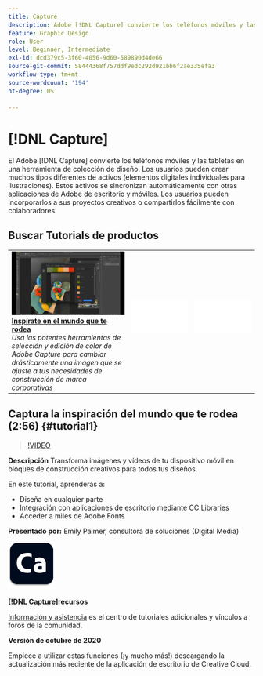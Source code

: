 ```yaml
---
title: Capture
description: Adobe [!DNL Capture] convierte los teléfonos móviles y las tabletas en una herramienta de colección de diseño
feature: Graphic Design
role: User
level: Beginner, Intermediate
exl-id: dcd379c5-3f60-4056-9d60-589890d4de66
source-git-commit: 58444368f757ddf9edc292d921bb6f2ae335efa3
workflow-type: tm+mt
source-wordcount: '194'
ht-degree: 0%

---
```


# [!DNL Capture]

El Adobe [!DNL Capture] convierte los teléfonos móviles y las tabletas en una herramienta de colección de diseño. Los usuarios pueden crear muchos tipos diferentes de activos (elementos digitales individuales para ilustraciones).   Estos activos se sincronizan automáticamente con otras aplicaciones de Adobe de escritorio y móviles. Los usuarios pueden incorporarlos a sus proyectos creativos o compartirlos fácilmente con colaboradores.

## Buscar Tutorials de productos

<table style="table-layout:fixed">
<tr>
 <td>
   <a href="capture.md#tutorial1">
      <img alt="Inspírate en el mundo que te rodea" src="../assets/capture_palmer_thumbnail.jpg" />
   </a>
    <div>
   <a href="capture.md#tutorial1"><strong>Inspírate en el mundo que te rodea</strong></a>
    </div>
    <em>Usa las potentes herramientas de selección y edición de color de Adobe Capture para cambiar drásticamente una imagen que se ajuste a tus necesidades de construcción de marca corporativas</em>
    <br>
  </td>
  <td>
    <img alt="Separador" src="../assets/Whitespacer.png" />
    <div>
    <br>
  </td>
  <td>
    <img alt="Separador" src="../assets/Whitespacer.png" />
    <div>
    <br>
  </td>
</tr>
</table>

## Captura la inspiración del mundo que te rodea (2:56) {#tutorial1}

>[!VIDEO](https://video.tv.adobe.com/v/326825?hidetitle=true)

**Descripción**
Transforma imágenes y vídeos de tu dispositivo móvil en bloques de construcción creativos para todos tus diseños.

En este tutorial, aprenderás a:
* Diseña en cualquier parte
* Integración con aplicaciones de escritorio mediante CC Libraries
* Acceder a miles de Adobe Fonts

**Presentado por:**
Emily Palmer, consultora de soluciones (Digital Media)

![Logotipo de Capture](../assets/ca_appicon_96.png)

**[!DNL Capture]recursos**

[Información y asistencia](https://helpx.adobe.com/es/mobile-apps/help/capture-faq.html) es el centro de tutoriales adicionales y vínculos a foros de la comunidad.

**Versión de octubre de 2020**

Empiece a utilizar estas funciones (¡y mucho más!) descargando la actualización más reciente de la aplicación de escritorio de Creative Cloud.
